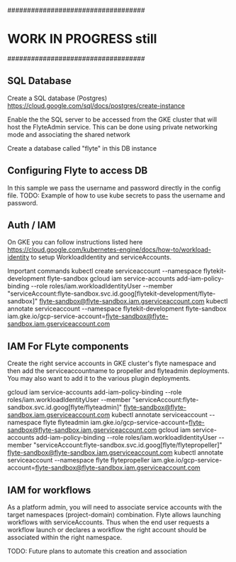 ###################################
# WORK IN PROGRESS still
###################################

SQL Database
------------
Create a SQL database (Postgres)
https://cloud.google.com/sql/docs/postgres/create-instance

Enable the the SQL server to be accessed from the GKE cluster that will host the FlyteAdmin service. This can be done using private networking mode and associating the shared network

Create a database called "flyte" in this DB instance

Configuring Flyte to access DB
------------------------------

In this sample we pass the username and password directly in the config file.
TODO: Example of how to use kube secrets to pass the username and password.

Auth / IAM
----------

On GKE you can follow instructions listed here
https://cloud.google.com/kubernetes-engine/docs/how-to/workload-identity
to setup WorkloadIdentity and serviceAccounts.

Important commands
kubectl create serviceaccount --namespace flytekit-development flyte-sandbox
gcloud iam service-accounts add-iam-policy-binding --role roles/iam.workloadIdentityUser --member "serviceAccount:flyte-sandbox.svc.id.goog[flytekit-development/flyte-sandbox]" flyte-sandbox@flyte-sandbox.iam.gserviceaccount.com
kubectl annotate serviceaccount  --namespace flytekit-development flyte-sandbox iam.gke.io/gcp-service-account=flyte-sandbox@flyte-sandbox.iam.gserviceaccount.com


IAM For FLyte components
------------------------
Create the right service accounts in GKE cluster's flyte namespace and then add the serviceaccountname to propeller and flyteadmin deployments. You may also want to add it to the various plugin
deployments.

gcloud iam service-accounts add-iam-policy-binding --role roles/iam.workloadIdentityUser --member "serviceAccount:flyte-sandbox.svc.id.goog[flyte/flyteadmin]" flyte-sandbox@flyte-sandbox.iam.gserviceaccount.com
kubectl annotate serviceaccount  --namespace flyte flyteadmin iam.gke.io/gcp-service-account=flyte-sandbox@flyte-sandbox.iam.gserviceaccount.com
gcloud iam service-accounts add-iam-policy-binding --role roles/iam.workloadIdentityUser --member "serviceAccount:flyte-sandbox.svc.id.goog[flyte/flytepropeller]" flyte-sandbox@flyte-sandbox.iam.gserviceaccount.com
kubectl annotate serviceaccount  --namespace flyte flytepropeller iam.gke.io/gcp-service-account=flyte-sandbox@flyte-sandbox.iam.gserviceaccount.com

IAM for workflows
-----------------
As a platform admin, you will need to associate service accounts with the target namespaces (project-domain) combination.  Flyte allows launching workflows with serviceAccounts. Thus when the end user
requests a workflow launch or declares a workflow the right account should be associated within the right namespace. 

TODO: Future plans to automate this creation and association
